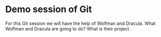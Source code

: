 # Demo session of Git

For this Git session we will have the help of Wolfman and Dracula.
What Wolfman and Dracula are going to do? What is their project.
